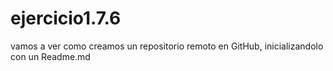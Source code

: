 # ejercicio1.7.6
vamos a ver como creamos un repositorio remoto en GitHub, inicializandolo con un Readme.md
